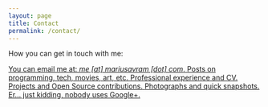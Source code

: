 ```yaml
---
layout: page
title: Contact
permalink: /contact/
---
```


How you can get in touch with me:

<div class="contact">

  <a href="mailto:me@mariusavram.com">
    <i class="fa fa-envelope fa-5x"></i>
    <span class="message">You can email me at: <em>me [at] mariusavram [dot] com</em>.</span>
  </a>

  <a href="https://twitter.com/@MariusAvram91">
    <i class="fa fa-twitter fa-5x"></i>
    <span class="message">Posts on programming, tech, movies, art, etc.</span>
  </a>

  <a href="http://ie.linkedin.com/in/mariusavram91">
    <i class="fa fa-linkedin fa-5x"></i>
    <span class="message">Professional experience and CV.</span>
  </a>

  <a href="https://github.com/mariusavram91">
    <i class="fa fa-github fa-5x"></i>
    <span class="message">Projects and Open Source contributions.</span>
  </a>

  <a href="https://instagram.com/mariusavram91">
    <i class="fa fa-instagram fa-5x"></i>
    <span class="message">Photographs and quick snapshots.</span>
  </a>

  <a href="https://plus.google.com/+MariusAvram91">
    <i class="fa fa-google-plus fa-5x"></i>
    <span class="message">Er... just kidding, nobody uses Google+.</span>
  </a>

</div>
